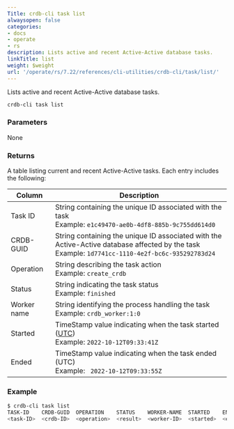 ```yaml
---
Title: crdb-cli task list
alwaysopen: false
categories:
- docs
- operate
- rs
description: Lists active and recent Active-Active database tasks.
linkTitle: list
weight: $weight
url: '/operate/rs/7.22/references/cli-utilities/crdb-cli/task/list/'
---
```


Lists active and recent Active-Active database tasks.

```sh
crdb-cli task list
```

### Parameters

None

### Returns

A table listing current and recent Active-Active tasks.  Each entry includes the following:

| Column | Description |
|--------|-------------|
| Task ID | String containing the unique ID associated with the task<br/>Example: `e1c49470-ae0b-4df8-885b-9c755dd614d0` |
| CRDB-GUID | String containing the unique ID associated with the Active-Active database affected by the task<br/>Example: `1d7741cc-1110-4e2f-bc6c-935292783d24` |
| Operation | String describing the task action<br/>Example: `create_crdb` |
| Status | String indicating the task status<br/>Example: `finished` |
| Worker name | String identifying the process handling the task<br/>Example: `crdb_worker:1:0` |
| Started | TimeStamp value indicating when the task started ([UTC](https://en.wikipedia.org/wiki/Coordinated_Universal_Time))<br/>Example: `2022-10-12T09:33:41Z` |
| Ended | TimeStamp value indicating when the task ended (UTC)<br/>Example: ` 2022-10-12T09:33:55Z` |

### Example

```sh
$ crdb-cli task list
TASK-ID    CRDB-GUID  OPERATION    STATUS    WORKER-NAME  STARTED    ENDED               
<task-ID>  <crdb-ID>  <operation>  <result>  <worker-ID>  <started>  <ended>
```
